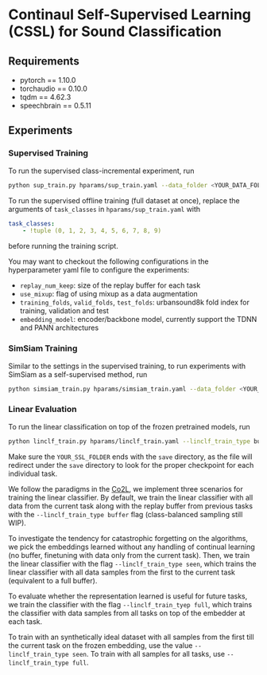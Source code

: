 # Continaul Self-Supervised Learning (CSSL) for Sound Classification

## Requirements
  - pytorch == 1.10.0
  - torchaudio == 0.10.0
  - tqdm == 4.62.3
  - speechbrain == 0.5.11


## Experiments
### Supervised Training

To run the supervised class-incremental experiment, run

```bash
python sup_train.py hparams/sup_train.yaml --data_folder <YOUR_DATA_FOLDER> --output_base <YOUR_OUTPUT_FOLDER>
```

To run the supervised offline training (full dataset at once), replace the arguments of `task_classes` in `hparams/sup_train.yaml` with

```yaml
task_classes:
    - !tuple (0, 1, 2, 3, 4, 5, 6, 7, 8, 9)
```
before running the training script.


You may want to checkout the following configurations in the hyperparameter yaml file to configure the experiments:
  - `replay_num_keep`: size of the replay buffer for each task
  - `use_mixup`: flag of using mixup as a data augmentation
  - `training_folds`, `valid_folds`, `test_folds`: urbansound8k fold index for training, validation and test
  - `embedding_model`: encoder/backbone model, currently support the TDNN and PANN architectures

### SimSiam Training
Similar to the settings in the supervised training, to run experiments with SimSiam as a self-supervised method, run

```bash
python simsiam_train.py hparams/simsiam_train.yaml --data_folder <YOUR_DATA_FOLDER> --output_base <YOUR_OUTPUT_FOLDER>
```


### Linear Evaluation
To run the linear classification on top of the frozen pretrained models, run
```bash
python linclf_train.py hparams/linclf_train.yaml --linclf_train_type buffer --data_folder <YOUR_DATA_FOLDER> --output_base <YOUR_OUTPUT_FOLDER> --ssl_checkpoints_dir <YOUR_SSL_FOLDER>
```
Make sure the `YOUR_SSL_FOLDER` ends with the `save` directory, as the file will redirect under the `save` directory to look for the proper checkpoint for each individual task.

We follow the paradigms in the [Co2L](https://arxiv.org/pdf/2106.14413.pdf), we implement three scenarios for training the linear classifier. By default, we train the linear classifier with all data from the current task along with the replay buffer from previous tasks with the `--linclf_train_type buffer` flag (class-balanced sampling still WIP).

To investigate the tendency for catastrophic forgetting on the algorithms, we pick the embeddings learned without any handling of continual learning (no buffer, finetuning with data only from the current task). Then, we train the linear classifier with the flag `--linclf_train_type seen`, which trains the linear classifier with all data samples from the first to the current task (equivalent to a full buffer).

To evaluate whether the representation learned is useful for future tasks, we train the classifier with the flag `--linclf_train_tyep full`, which trains the classifier with data samples from all tasks on top of the embedder at each task.


To train with an synthetically ideal dataset with all samples from the first till the current task on the frozen embedding, use the value `--linclf_train_type seen`. To train with all samples for all tasks, use `--linclf_train_type full`.
